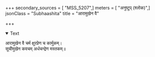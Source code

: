 +++
secondary_sources = [ "MSS_5207",]
meters = [ "अनुष्टुप् (श्लोक)",]
jsonClass = "Subhaashita"
title = "आरामुखेन वै"

+++

<details open><summary>Text</summary>

आरामुखेन वै चर्म क्षुरप्रेण च कार्मुकम्।  
सूचीमुखेन कवचम् अर्धचन्द्रेण मस्तकम्॥
</details>

